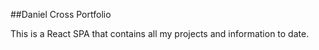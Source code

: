 ##Daniel Cross Portfolio

This is a React SPA that contains all my projects and information to date.